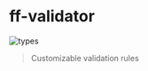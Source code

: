 # ff-validator

![types](https://img.shields.io/badge/types-TypeScript-blue)

> Customizable validation rules
